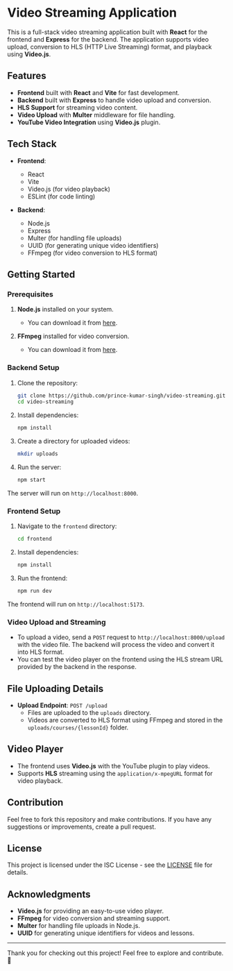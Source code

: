 
# Video Streaming Application

This is a full-stack video streaming application built with **React** for the frontend and **Express** for the backend. The application supports video upload, conversion to HLS (HTTP Live Streaming) format, and playback using **Video.js**.

## Features
- **Frontend** built with **React** and **Vite** for fast development.
- **Backend** built with **Express** to handle video upload and conversion.
- **HLS Support** for streaming video content.
- **Video Upload** with **Multer** middleware for file handling.
- **YouTube Video Integration** using **Video.js** plugin.

## Tech Stack
- **Frontend**:
  - React
  - Vite
  - Video.js (for video playback)
  - ESLint (for code linting)
  
- **Backend**:
  - Node.js
  - Express
  - Multer (for handling file uploads)
  - UUID (for generating unique video identifiers)
  - FFmpeg (for video conversion to HLS format)

## Getting Started

### Prerequisites
1. **Node.js** installed on your system.
   - You can download it from [here](https://nodejs.org/).

2. **FFmpeg** installed for video conversion.
   - You can download it from [here](https://ffmpeg.org/download.html).

### Backend Setup
1. Clone the repository:
   ```bash
   git clone https://github.com/prince-kumar-singh/video-streaming.git
   cd video-streaming
   ```

2. Install dependencies:
   ```bash
   npm install
   ```

3. Create a directory for uploaded videos:
   ```bash
   mkdir uploads
   ```

4. Run the server:
   ```bash
   npm start
   ```

The server will run on `http://localhost:8000`.

### Frontend Setup
1. Navigate to the `frontend` directory:
   ```bash
   cd frontend
   ```

2. Install dependencies:
   ```bash
   npm install
   ```

3. Run the frontend:
   ```bash
   npm run dev
   ```

The frontend will run on `http://localhost:5173`.

### Video Upload and Streaming
- To upload a video, send a `POST` request to `http://localhost:8000/upload` with the video file. The backend will process the video and convert it into HLS format.
- You can test the video player on the frontend using the HLS stream URL provided by the backend in the response.



## File Uploading Details
- **Upload Endpoint**: `POST /upload`
  - Files are uploaded to the `uploads` directory.
  - Videos are converted to HLS format using FFmpeg and stored in the `uploads/courses/{lessonId}` folder.

## Video Player
- The frontend uses **Video.js** with the YouTube plugin to play videos.
- Supports **HLS** streaming using the `application/x-mpegURL` format for video playback.

## Contribution
Feel free to fork this repository and make contributions. If you have any suggestions or improvements, create a pull request.

## License
This project is licensed under the ISC License - see the [LICENSE](LICENSE) file for details.

## Acknowledgments
- **Video.js** for providing an easy-to-use video player.
- **FFmpeg** for video conversion and streaming support.
- **Multer** for handling file uploads in Node.js.
- **UUID** for generating unique identifiers for videos and lessons.

---

Thank you for checking out this project! Feel free to explore and contribute. 🚀
